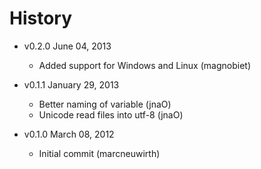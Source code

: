 # History

* v0.2.0 June 04, 2013
	* Added support for Windows and Linux (magnobiet)

* v0.1.1 January 29, 2013
	* Better naming of variable (jnaO)
	* Unicode read files into utf-8 (jnaO)

* v0.1.0 March 08, 2012
	* Initial commit (marcneuwirth)